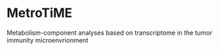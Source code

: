 # MetroTiME
Metabolism-component analyses based on transcriptome in the tumor immunity microenvrionment
